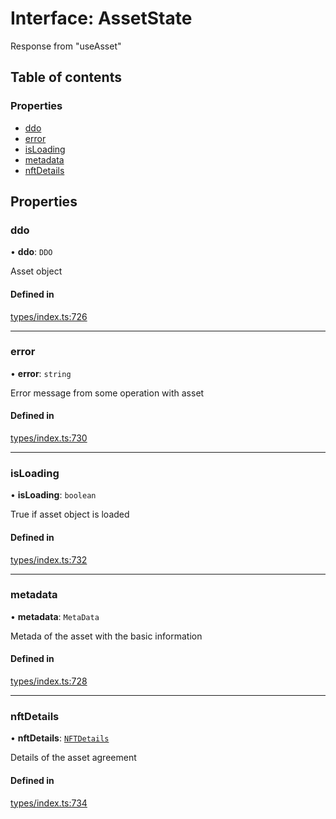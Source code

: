 # Interface: AssetState

Response from "useAsset"

## Table of contents

### Properties

- [ddo](AssetState.md#ddo)
- [error](AssetState.md#error)
- [isLoading](AssetState.md#isloading)
- [metadata](AssetState.md#metadata)
- [nftDetails](AssetState.md#nftdetails)

## Properties

### ddo

• **ddo**: `DDO`

Asset object

#### Defined in

[types/index.ts:726](https://github.com/nevermined-io/react-components/blob/cc28a85/catalog/src/types/index.ts#L726)

___

### error

• **error**: `string`

Error message from some operation with asset

#### Defined in

[types/index.ts:730](https://github.com/nevermined-io/react-components/blob/cc28a85/catalog/src/types/index.ts#L730)

___

### isLoading

• **isLoading**: `boolean`

True if asset object is loaded

#### Defined in

[types/index.ts:732](https://github.com/nevermined-io/react-components/blob/cc28a85/catalog/src/types/index.ts#L732)

___

### metadata

• **metadata**: `MetaData`

Metada of the asset with the basic information

#### Defined in

[types/index.ts:728](https://github.com/nevermined-io/react-components/blob/cc28a85/catalog/src/types/index.ts#L728)

___

### nftDetails

• **nftDetails**: [`NFTDetails`](NFTDetails.md)

Details of the asset agreement

#### Defined in

[types/index.ts:734](https://github.com/nevermined-io/react-components/blob/cc28a85/catalog/src/types/index.ts#L734)
